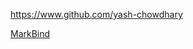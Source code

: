 
<!-- Give link to your github home page -->
<span id="github">https://www.github.com/yash-chowdhary</span>

<!-- Give your internal and external projects related to the module -->
<span id="projects">[MarkBind](https://github.com/MarkBind/markbind)</span>